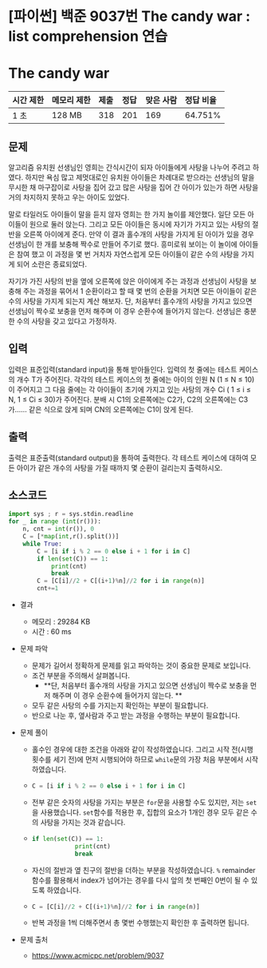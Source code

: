 # [파이썬] 백준 9037번 The candy war : list comprehension 연습

# The candy war

| 시간 제한 | 메모리 제한 | 제출 | 정답 | 맞은 사람 | 정답 비율 |
| :-------- | :---------- | :--- | :--- | :-------- | :-------- |
| 1 초      | 128 MB      | 318  | 201  | 169       | 64.751%   |



## 문제

알고리즘 유치원 선생님인 영희는 간식시간이 되자 아이들에게 사탕을 나누어 주려고 하였다. 하지만 욕심 많고 제멋대로인 유치원 아이들은 차례대로 받으라는 선생님의 말을 무시한 채 마구잡이로 사탕을 집어 갔고 많은 사탕을 집어 간 아이가 있는가 하면 사탕을 거의 차지하지 못하고 우는 아이도 있었다. 

말로 타일러도 아이들이 말을 듣지 않자 영희는 한 가지 놀이를 제안했다. 일단 모든 아이들이 원으로 둘러 앉는다. 그리고 모든 아이들은 동시에 자기가 가지고 있는 사탕의 절반을 오른쪽 아이에게 준다. 만약 이 결과 홀수개의 사탕을 가지게 된 아이가 있을 경우 선생님이 한 개를 보충해 짝수로 만들어 주기로 했다. 흥미로워 보이는 이 놀이에 아이들은 참여 했고 이 과정을 몇 번 거치자 자연스럽게 모든 아이들이 같은 수의 사탕을 가지게 되어 소란은 종료되었다.

자기가 가진 사탕의 반을 옆에 오른쪽에 앉은 아이에게 주는 과정과 선생님이 사탕을 보충해 주는 과정을 묶어서 1 순환이라고 할 때 몇 번의 순환을 거치면 모든 아이들이 같은 수의 사탕을 가지게 되는지 계산 해보자. 단, 처음부터 홀수개의 사탕을 가지고 있으면 선생님이 짝수로 보충을 먼저 해주며 이 경우 순환수에 들어가지 않는다. 선생님은 충분한 수의 사탕을 갖고 있다고 가정하자.



## 입력

입력은 표준입력(standard input)을 통해 받아들인다. 입력의 첫 줄에는 테스트 케이스의 개수 T가 주어진다. 각각의 테스트 케이스의 첫 줄에는 아이의 인원 N (1 ≤ N ≤ 10)이 주어지고 그 다음 줄에는 각 아이들이 초기에 가지고 있는 사탕의 개수 Ci ( 1 ≤ i ≤ N, 1 ≤ Ci ≤ 30)가 주어진다. 분배 시 C1의 오른쪽에는 C2가, C2의 오른쪽에는 C3가…… 같은 식으로 앉게 되며 CN의 오른쪽에는 C1이 앉게 된다.



## 출력

출력은 표준출력(standard output)을 통하여 출력한다. 각 테스트 케이스에 대하여 모든 아이가 같은 개수의 사탕을 가질 때까지 몇 순환이 걸리는지 출력하시오.



## 소스코드

```python
import sys ; r = sys.stdin.readline
for _ in range (int(r())):
    n, cnt = int(r()), 0
    C = [*map(int,r().split())]
    while True:
        C = [i if i % 2 == 0 else i + 1 for i in C]
        if len(set(C)) == 1:
            print(cnt)
            break
        C = [C[i]//2 + C[(i+1)%n]//2 for i in range(n)]
        cnt+=1
```

* 결과
  * 메모리 : 29284 KB
  * 시간 : 60 ms
  
* 문제 파악
  * 문제가 길어서 정확하게 문제를 읽고 파악하는 것이 중요한 문제로 보입니다.
  * 조건 부분을 주의해서 살펴봅니다.
    * **단, 처음부터 홀수개의 사탕을 가지고 있으면 선생님이 짝수로 보충을 먼저 해주며 이 경우 순환수에 들어가지 않는다. **
  * 모두 같은 사탕의 수를 가지는지 확인하는 부분이 필요합니다.
  * 반으로 나눈 후, 옆사람과 주고 받는 과정을 수행하는 부분이 필요합니다.
  
* 문제 풀이

  * 홀수인 경우에 대한 조건을 아래와 같이 작성하였습니다. 그리고 시작 전(시행 횟수를 세기 전)에 먼저 시행되어야 하므로 `while`문의 가장 처음 부분에서 시작하였습니다.
  
  * ```python
    C = [i if i % 2 == 0 else i + 1 for i in C]
    ```
    
  * 전부 같은 숫자의 사탕을 가지는 부분은 `for`문을 사용할 수도 있지만, 저는 `set`을 사용했습니다. `set`함수를 적용한 후, 집합의 요소가 1개인 경우 모두 같은 수의 사탕을 가지는 것과 같습니다.
  
  * ```python
    if len(set(C)) == 1:
                print(cnt)
                break
    ```
  
  * 자신의 절반과 옆 친구의 절반을 더하는 부분을 작성하였습니다. `%` remainder 함수를 활용해서 index가 넘어가는 경우를 다시 앞의 첫 번째인 0번이 될 수 있도록 하였습니다.
  
  * ```python
    C = [C[i]//2 + C[(i+1)%n]//2 for i in range(n)]
    ```
  
  * 반복 과정을 1씩 더해주면서 총 몇번 수행했는지 확인한 후 출력하면 됩니다.

* 문제 출처

  * https://www.acmicpc.net/problem/9037

    